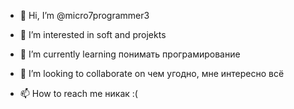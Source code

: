 - 👋 Hi, I’m @micro7programmer3
- 👀 I’m interested in soft and  projekts
- 🌱 I’m currently learning понимать  програмирование
- 💞️ I’m looking to collaborate on  чем угодно, мне интересно всё

- 📫 How to reach me  никак :(


<!---
micro7programmer3/micro7programmer3 is a ✨ special ✨ repository because its `README.md` (this file) appears on your GitHub profile.
You can click the Preview link to take a look at your changes.
--->
